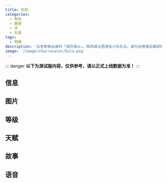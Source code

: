```yaml
---
title: 优菈
categories:
  - 角色
  - 蒙德
  - 冰
  - 五星
tags:
  - 物理
description: '古老家族出身的「浪花骑士」，西风骑士团游击小队队长。身为旧贵族后裔却加入了堪称死对头的西风骑士团，该事件至今仍是蒙德一大谜团。'
image: '/image/char/avatar/Eula.png'
---
```


::: danger
**以下为测试服内容，仅供参考，请以正式上线数据为准！**
:::

## 信息

<char-card name="eula"/>

## 图片

<char-image name="eula"/>

## 等级

<char-level name="eula"/>

## 天赋

<char-talent name="eula"/>

## 故事

<char-story name="eula"/>

## 语音

<char-voice name="eula"/>
